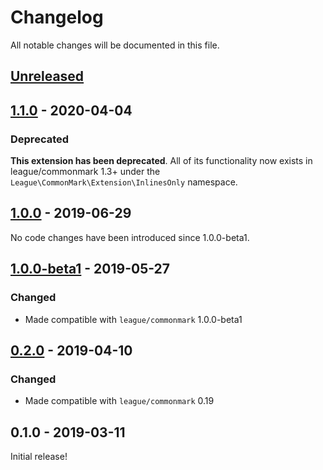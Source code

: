 # Changelog

All notable changes will be documented in this file.

## [Unreleased][unreleased]

## [1.1.0] - 2020-04-04

### Deprecated

**This extension has been deprecated**.  All of its functionality now exists in league/commonmark 1.3+ under the `League\CommonMark\Extension\InlinesOnly` namespace.


## [1.0.0] - 2019-06-29

No code changes have been introduced since 1.0.0-beta1.

## [1.0.0-beta1] - 2019-05-27

### Changed

 - Made compatible with `league/commonmark` 1.0.0-beta1

## [0.2.0] - 2019-04-10

### Changed

 - Made compatible with `league/commonmark` 0.19

## 0.1.0 - 2019-03-11

Initial release!

[unreleased]: https://github.com/thephpleague/commonmark-ext-inlines-only/compare/v1.1.0...HEAD
[1.1.0]: https://github.com/thephpleague/commonmark-ext-inlines-only/compare/v1.0.0...v1.1.0
[1.0.0]: https://github.com/thephpleague/commonmark-ext-inlines-only/compare/v1.0.0-beta1...v1.0.0
[1.0.0-beta1]: https://github.com/thephpleague/commonmark-ext-inlines-only/compare/v0.2.0...v1.0.0-beta1
[0.2.0]: https://github.com/thephpleague/commonmark-ext-inlines-only/compare/v0.1.0...v0.2.0
